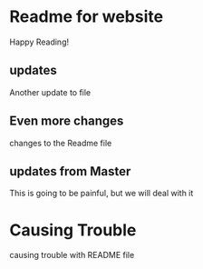 # Readme for website

Happy Reading!

## updates

Another update to file

## Even more changes

changes to the Readme file

## updates from Master

This is going to be painful, but we will deal with it

# Causing Trouble
causing trouble with README file
